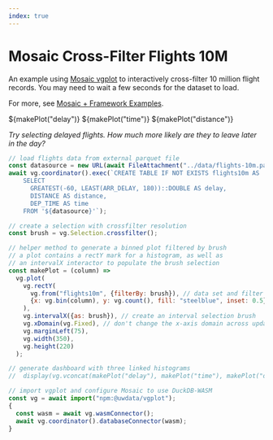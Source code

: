 ```yaml
---
index: true
---
```


# Mosaic Cross-Filter Flights 10M

An example using [Mosaic vgplot](https://uwdata.github.io/mosaic/vgplot/) to interactively cross-filter 10 million flight records. You may need to wait a few seconds for the dataset to load.

For more, see [Mosaic + Framework Examples](https://uwdata.github.io/mosaic-framework-example/).

<div style="display: flex; flex-wrap: wrap">
${makePlot("delay")}
${makePlot("time")}
${makePlot("distance")}
</div>

_Try selecting delayed flights. How much more likely are they to leave later in the day?_

```js echo
// load flights data from external parquet file
const datasource = new URL(await FileAttachment("../data/flights-10m.parquet").url(), document.location).href;
await vg.coordinator().exec(`CREATE TABLE IF NOT EXISTS flights10m AS
    SELECT
      GREATEST(-60, LEAST(ARR_DELAY, 180))::DOUBLE AS delay,
      DISTANCE AS distance,
      DEP_TIME AS time
    FROM '${datasource}'`);

// create a selection with crossfilter resolution
const brush = vg.Selection.crossfilter();

// helper method to generate a binned plot filtered by brush
// a plot contains a rectY mark for a histogram, as well as
// an intervalX interactor to populate the brush selection
const makePlot = (column) =>
  vg.plot(
    vg.rectY(
      vg.from("flights10m", {filterBy: brush}), // data set and filter selection
      {x: vg.bin(column), y: vg.count(), fill: "steelblue", inset: 0.5}
    ),
    vg.intervalX({as: brush}), // create an interval selection brush
    vg.xDomain(vg.Fixed), // don't change the x-axis domain across updates
    vg.marginLeft(75),
    vg.width(350),
    vg.height(220)
  );

// generate dashboard with three linked histograms
//  display(vg.vconcat(makePlot("delay"), makePlot("time"), makePlot("distance")));
```

```js echo
// import vgplot and configure Mosaic to use DuckDB-WASM
const vg = await import("npm:@uwdata/vgplot");
{
  const wasm = await vg.wasmConnector();
  await vg.coordinator().databaseConnector(wasm);
}
```
